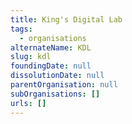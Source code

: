 ```yaml
---
title: King's Digital Lab
tags:
  - organisations
alternateName: KDL
slug: kdl
foundingDate: null
dissolutionDate: null
parentOrganisation: null
subOrganisations: []
urls: []
---
```

